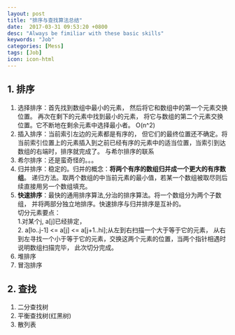 ```yaml
---
layout: post
title: "排序与查找算法总结"
date:  2017-03-31 09:53:20 +0800
desc: "Always be fimiliar with these basic skills"
keywords: "Job"
categories: [Mess]
tags: [Job]
icon: icon-html
---
```

## 1. 排序
1. 选择排序：首先找到数组中最小的元素， 然后将它和数组中的第一个元素交换位置。 再次在剩下的元素中找到最小的元素， 将它与数组的第二个元素交换位置。它不断地在剩余元素中选择最小者。 O(n^2)  
2. 插入排序：当前索引左边的元素都是有序的， 但它们的最终位置还不确定。将当前索引位置上的元素插入到之前已经有序的元素中的适当位置，当索引到达数组的右端时，排序就完成了。 与希尔排序的联系  
3. 希尔排序：还是蛮奇怪的。。。  
4. 归并排序：稳定的。归并的概念：**将两个有序的数组归并成一个更大的有序数组**。 递归方法。取两个数组的中当前元素的最小值，若某一个数组被取尽则后续直接用另一个数组填充。  
5. **快速排序**：最快的通用排序算法,分治的排序算法。将一个数组分为两个子数组， 并将两部分独立地排序。快速排序与归并排序是互补的。  
切分元素要点：  
	1.对某个j, a[j]已经排定，  
 	2. a[lo..j-1] <= a[j] <= a[j+1..hi];从左到右扫描一个大于等于它的元素， 从右到左寻找一个小于等于它的元素，交换这两个元素的位置，当两个指针相遇时说明数组扫描完毕， 此次切分完成。  
6. 堆排序
7. 冒泡排序

## 2. 查找
1. 二分查找树
2. 平衡查找树(红黑树)
3. 散列表
